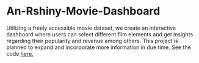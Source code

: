 # An-Rshiny-Movie-Dashboard
Utilizing a freely accessible movie dataset, we create an interactive dashboard where users can select different film elements and get insights regarding their popularity and revenue among others. This project
is planned to expand and incorporate more information in due time. 
See the code [here.](https://github.com/stavralf/An-Rshiny-Movie-Dashboard/blob/main/myapp/app.R)
